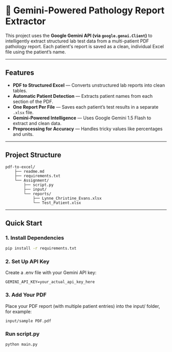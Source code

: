 # 🧬 Gemini-Powered Pathology Report Extractor

This project uses the **Google Gemini API (via `google.genai.Client`)** to intelligently extract structured lab test data from a multi-patient PDF pathology report. Each patient's report is saved as a clean, individual Excel file using the patient’s name.

---

## Features

- **PDF to Structured Excel** — Converts unstructured lab reports into clean tables.
- **Automatic Patient Detection** — Extracts patient names from each section of the PDF.
- **One Report Per File** — Saves each patient’s test results in a separate `.xlsx` file.
- **Gemini-Powered Intelligence** — Uses Google Gemini 1.5 Flash to extract and clean data.
- **Preprocessing for Accuracy** — Handles tricky values like percentages and units.

---

##  Project Structure

```
pdf-to-excel/
    ├── readme.md
    ├── requirements.txt
    └── Assignment/
        ├── script.py
        ├── input/
        └── reports/
            ├── Lynne_Christine_Evans.xlsx
            └── Test_Patient.xlsx
```

---

## Quick Start

### 1. Install Dependencies

```bash
pip install -r requirements.txt

```
### 2.  Set Up API Key
Create a .env file with your Gemini API key:

```
GEMINI_API_KEY=your_actual_api_key_here
```

### 3. Add Your PDF
Place your PDF report (with multiple patient entries) into the input/ folder, for example:

```
input/sample PDF.pdf

```

### Run script.py

```bash
python main.py

```